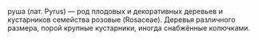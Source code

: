 руша (лат. Pyrus) — род плодовых и декоративных деревьев и кустарников семейства розовые (Rosaceae).
Деревья различного размера, порой крупные кустарники, иногда снабжённые колючками.
